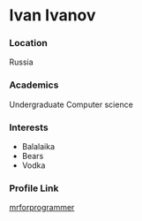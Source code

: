 # Ivan Ivanov

### Location

Russia

### Academics

Undergraduate Computer science

### Interests

- Balalaika
- Bears
- Vodka

### Profile Link

[mrforprogrammer](https://github.com/mrforprogrammer)
